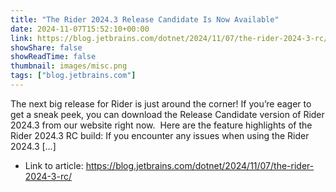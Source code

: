 ```yaml
---
title: "The Rider 2024.3 Release Candidate Is Now Available"
date: 2024-11-07T15:52:10+00:00
link: https://blog.jetbrains.com/dotnet/2024/11/07/the-rider-2024-3-rc/
showShare: false
showReadTime: false
thumbnail: images/misc.png
tags: ["blog.jetbrains.com"]
---
```

The next big release for Rider is just around the corner! If you’re eager to get a sneak peek, you can download the Release Candidate version of Rider 2024.3 from our website right now.  Here are the feature highlights of the Rider 2024.3 RC build: If you encounter any issues when using the Rider 2024.3 […]

- Link to article: https://blog.jetbrains.com/dotnet/2024/11/07/the-rider-2024-3-rc/